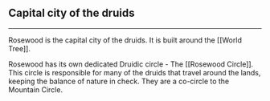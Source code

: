 ## Capital city of the druids
---
Rosewood is the capital city of the druids. It is built around the [[World Tree]]. 

Rosewood has its own dedicated Druidic circle - The [[Rosewood Circle]]. This circle is responsible for many of the druids that travel around the lands, keeping the balance of nature in check. They are a co-circle to the Mountain Circle. 



